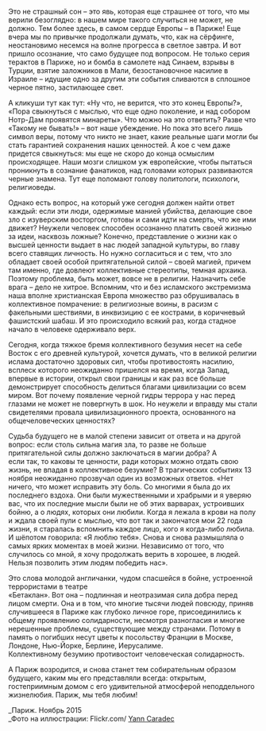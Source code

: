 Это не страшный сон – это явь, которая еще страшнее от того, что мы верили безоглядно: в нашем мире такого случиться не может, не должно. Тем более здесь, в самом сердце Европы – в Париже! Еще вчера мы по привычке продолжали думать, что, как на сёрфинге, неостановимо несемся на волне прогресса в светлое завтра. И вот пришло осознание, что само будущее под вопросом. Не только серия терактов в Париже, но и бомба в самолете над Синаем, взрывы в Турции, взятие заложников в Мали, безостановочное насилие в Израиле – идущие одно за другим эти события сливаются в сплошное черное пятно, застилающее свет.

А кликуши тут как тут: «Ну что, не верится, что это конец Европы?», «Пора свыкнуться с мыслью, что еще одно поколение, и над собором Нотр-Дам проявятся минареты». Что можно на это ответить? Разве что «Такому не бывать!» – вот наше убеждение. Но пока это всего лишь символ веры, потому что никто не знает, какие реальные шаги могли бы стать гарантией сохранения наших ценностей. А кое с чем даже придется свыкнуться: мы еще не скоро до конца осмыслим происходящее. Наши мозги слишком уж европейские, чтобы пытаться проникнуть в сознание фанатиков, над головами которых развиваются черные знамена. Тут еще поломают голову политологи, психологи, религиоведы.  


Однако есть вопрос, на который уже сегодня должен найти ответ каждый: если эти люди, одержимые манией убийства, делающие свое зло с изуверским восторгом, готовы и сами идти на смерть, что же ими движет? Неужели человек способен осознанно платить своей жизнью за идеи, насквозь ложные? Конечно, представление о жизни как о высшей ценности выдает в нас людей западной культуры, во главу всего ставящих личность. Но нужно согласиться и с тем, что зло обладает своей особой притягательной силой – своей магией, причем там именно, где довлеют коллективные стереотипы, темная архаика. Поэтому проблема, быть может, вовсе не в религии. Назначить себе врага – дело не хитрое. Вспомним, что и без исламского экстремизма наша вполне христианская Европа множество раз обрушивалась в коллективное помрачение: в религиозные воины, в расизм с факельными шествиями, в инквизицию с ее кострами, в коричневый фашистский шабаш. И это происходило всякий раз, когда стадное начало в человеке одерживало верх.

Сегодня, когда тяжкое бремя коллективного безумия несет на себе Восток с его древней культурой, хочется думать, что в великой религии ислама достаточно здоровых сил, чтобы противостоять насилию, всплеск которого неожиданно пришелся на время, когда Запад, впервые в истории, открыл свои границы и как раз все больше демонстрирует способность делиться благами цивилизации со всем миром. Вот почему появление черной гидры террора у нас перед глазами не может не повергнуть в шок. Но неужели и вправду мы стали свидетелями провала цивилизационного проекта, основанного на общечеловеческих ценностях?  


Судьба будущего не в малой степени зависит от ответа и на другой вопрос: если столь сильна магия зла, то разве не больше притягательной силы должно заключаться в магии добра? А   
если так, то каковы те ценности, ради которых можно отдать свою жизнь, не впадая в коллективное безумие? В трагических событиях 13 ноября неожиданно прозвучал один из возможных ответов. «Нет ничего, что может исправить эту боль. Со многими я была до их последнего вздоха. Они были мужественными и храбрыми и я уверяю вас, что их последние мысли были не об этих варварах, устроивших бойню, а о людях, которых они любили. Когда я лежала в крови на полу и ждала своей пули с мыслью, что вот так и закончатся мои 22 года жизни, я старалась вспомнить каждое лицо, кого я когда-либо любила. И шёпотом говорила: «Я люблю тебя». Снова и снова размышляла о самых ярких моментах в моей жизни. Независимо от того, что случилось со мной, я хочу продолжать верить в хорошее, в людей. Нельзя позволить этим людям победить нас».

Это слова молодой англичанки, чудом спасшейся в бойне, устроенной террористами в театре   
«Бетаклан». Вот она – подлинная и неотразимая сила добра перед лицом смерти. Она и в том, что многие тысячи людей повсюду, приняв случившееся в Париже как глубоко личное горе, присоединились к общему проявлению ﻿солидарности, несмотря разногласия и многие нерешенные проблемы, существующие между странами. Потому в память о погибших несут цветы к посольству Франции в Москве, Лондоне, Нью-Йорке, Берлине, Иерусалиме.   
Коллективному безумию противостоит человеческая солидарность.  


А Париж возродится, и снова станет тем собирательным образом будущего, каким мы его представляли всегда: открытым, гостеприимным домом с его удивительной атмосферой неподдельного жизнелюбия. Париж, мы тебя любим!

_Париж. Ноябрь 2015  
_Фото на иллюстрации: Flickr.com/ [Yann Caradec](https://www.flickr.com/photos/la_bretagne_a_paris/)
